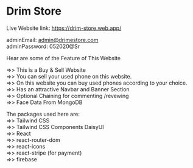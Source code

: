 # Drim Store

Live Website link: https://drim-store.web.app/ <br>

adminEmail: admin@drimestore.com <br>
adminPassword: 052020@Sr<br>

Hear are some of the  Feature of This Website<br/>

  =>> This is a Buy & Sell Website<br/>
  =>> You can sell your used phone on this website.<br>
  =>> On this website you can buy used phones according to your choice.<br>
  =>> Has an attractive Navbar and Banner Section<br/>
  =>> Optional Chaining for commenting /revewing<br/>
  =>> Face Data From MongoDB<br/>

The packages used here are:<br/>
   =>> Tailwind CSS<br/>
   =>> Tailwind CSS Components DaisyUI<br/>
   =>> React<br/>
   =>> react-router-dom<br/>
   =>> react-icons<br/>
   =>> react-stripe (for payment)<br/>
   =>> firebase<br/>